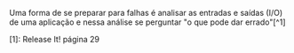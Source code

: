 Uma forma de se preparar para falhas é analisar as entradas e saídas (I/O) de uma aplicação e nessa análise se perguntar "o que pode dar errado"[^1]

[1]: Release It! página 29